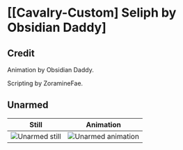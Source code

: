 # [\[Cavalry-Custom\] Seliph by Obsidian Daddy]

## Credit

Animation by Obsidian Daddy.

Scripting by ZoramineFae.
	
## Unarmed

| Still | Animation |
| :---: | :-------: |
| ![Unarmed still](./Unarmed_000.png) | ![Unarmed animation](./Unarmed.gif) |
